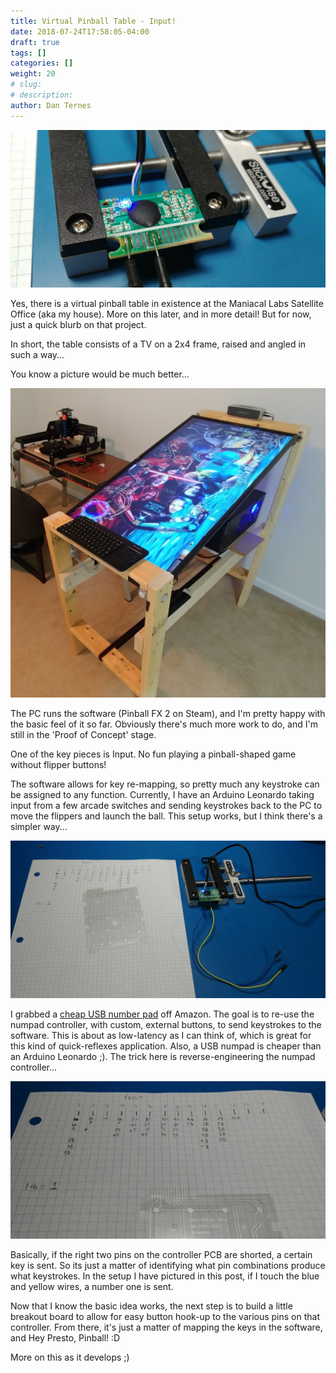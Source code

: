```yaml
---
title: Virtual Pinball Table - Input!
date: 2018-07-24T17:58:05-04:00
draft: true
tags: []
categories: []
weight: 20
# slug:
# description:
author: Dan Ternes
---
```


![Numpad Guts](!header.jpg)

Yes, there is a virtual pinball table in existence at the Maniacal Labs Satellite Office (aka my house). More on this later, and in more detail! But for now, just a quick blurb on that project.

In short, the table consists of a TV on a 2x4 frame, raised and angled in such a way...

You know a picture would be much better...

![Sneak Peek](Table.jpg)

The PC runs the software (Pinball FX 2 on Steam), and I'm pretty happy with the basic feel of it so far. Obviously there's much more work to do, and I'm still in the 'Proof of Concept' stage.

One of the key pieces is Input. No fun playing a pinball-shaped game without flipper buttons!

The software allows for key re-mapping, so pretty much any keystroke can be assigned to any function. Currently, I have an Arduino Leonardo taking input from a few arcade switches and sending keystrokes back to the PC to move the flippers and launch the ball. This setup works, but I think there's a simpler way...

![More numpad guts](NumPadGuts_1.jpg)

I grabbed a [cheap USB number pad](https://www.amazon.com/gp/product/B01E8TTWZ2) off Amazon. The goal is to re-use the numpad controller, with custom, external buttons, to send keystrokes to the software. This is about as low-latency as I can think of, which is great for this kind of quick-reflexes application. Also, a USB numpad is cheaper than an Arduino Leonardo ;). The trick here is reverse-engineering the numpad controller...

![RevEng](TranslationTable.jpg)

Basically, if the right two pins on the controller PCB are shorted, a certain key is sent. So its just a matter of identifying what pin combinations produce what keystrokes. In the setup I have pictured in this post, if I touch the blue and yellow wires, a number one is sent.

Now that I know the basic idea works, the next step is to build a little breakout board to allow for easy button hook-up to the various pins on that controller. From there, it's just a matter of mapping the keys in the software, and Hey Presto, Pinball! :D

More on this as it develops ;)